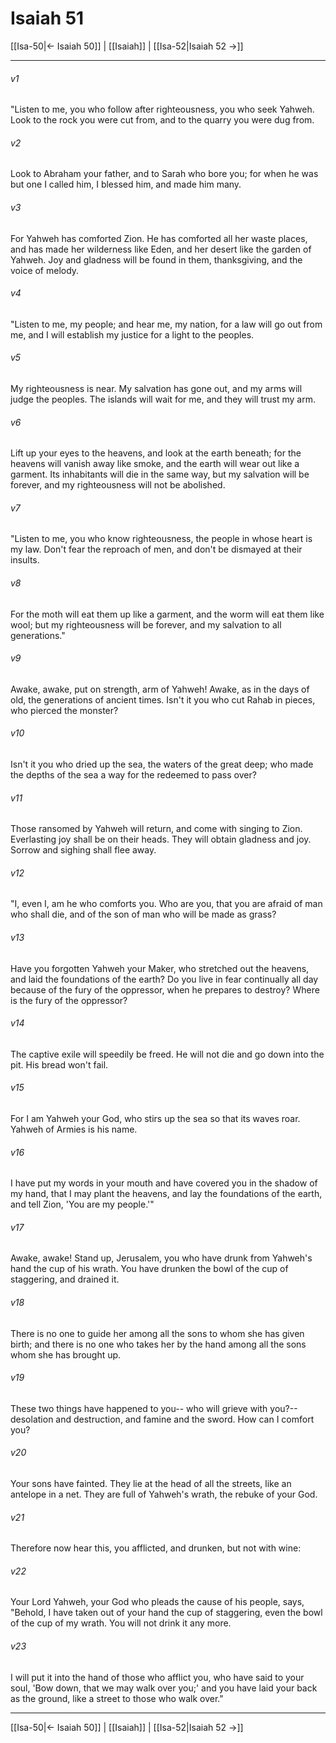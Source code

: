 # Isaiah 51

[[Isa-50|← Isaiah 50]] | [[Isaiah]] | [[Isa-52|Isaiah 52 →]]
***



###### v1 
"Listen to me, you who follow after righteousness, you who seek Yahweh. Look to the rock you were cut from, and to the quarry you were dug from. 

###### v2 
Look to Abraham your father, and to Sarah who bore you; for when he was but one I called him, I blessed him, and made him many. 

###### v3 
For Yahweh has comforted Zion. He has comforted all her waste places, and has made her wilderness like Eden, and her desert like the garden of Yahweh. Joy and gladness will be found in them, thanksgiving, and the voice of melody. 

###### v4 
"Listen to me, my people; and hear me, my nation, for a law will go out from me, and I will establish my justice for a light to the peoples. 

###### v5 
My righteousness is near. My salvation has gone out, and my arms will judge the peoples. The islands will wait for me, and they will trust my arm. 

###### v6 
Lift up your eyes to the heavens, and look at the earth beneath; for the heavens will vanish away like smoke, and the earth will wear out like a garment. Its inhabitants will die in the same way, but my salvation will be forever, and my righteousness will not be abolished. 

###### v7 
"Listen to me, you who know righteousness, the people in whose heart is my law. Don't fear the reproach of men, and don't be dismayed at their insults. 

###### v8 
For the moth will eat them up like a garment, and the worm will eat them like wool; but my righteousness will be forever, and my salvation to all generations." 

###### v9 
Awake, awake, put on strength, arm of Yahweh! Awake, as in the days of old, the generations of ancient times. Isn't it you who cut Rahab in pieces, who pierced the monster? 

###### v10 
Isn't it you who dried up the sea, the waters of the great deep; who made the depths of the sea a way for the redeemed to pass over? 

###### v11 
Those ransomed by Yahweh will return, and come with singing to Zion. Everlasting joy shall be on their heads. They will obtain gladness and joy. Sorrow and sighing shall flee away. 

###### v12 
"I, even I, am he who comforts you. Who are you, that you are afraid of man who shall die, and of the son of man who will be made as grass? 

###### v13 
Have you forgotten Yahweh your Maker, who stretched out the heavens, and laid the foundations of the earth? Do you live in fear continually all day because of the fury of the oppressor, when he prepares to destroy? Where is the fury of the oppressor? 

###### v14 
The captive exile will speedily be freed. He will not die and go down into the pit. His bread won't fail. 

###### v15 
For I am Yahweh your God, who stirs up the sea so that its waves roar. Yahweh of Armies is his name. 

###### v16 
I have put my words in your mouth and have covered you in the shadow of my hand, that I may plant the heavens, and lay the foundations of the earth, and tell Zion, 'You are my people.'" 

###### v17 
Awake, awake! Stand up, Jerusalem, you who have drunk from Yahweh's hand the cup of his wrath. You have drunken the bowl of the cup of staggering, and drained it. 

###### v18 
There is no one to guide her among all the sons to whom she has given birth; and there is no one who takes her by the hand among all the sons whom she has brought up. 

###### v19 
These two things have happened to you-- who will grieve with you?-- desolation and destruction, and famine and the sword. How can I comfort you? 

###### v20 
Your sons have fainted. They lie at the head of all the streets, like an antelope in a net. They are full of Yahweh's wrath, the rebuke of your God. 

###### v21 
Therefore now hear this, you afflicted, and drunken, but not with wine: 

###### v22 
Your Lord Yahweh, your God who pleads the cause of his people, says, "Behold, I have taken out of your hand the cup of staggering, even the bowl of the cup of my wrath. You will not drink it any more. 

###### v23 
I will put it into the hand of those who afflict you, who have said to your soul, 'Bow down, that we may walk over you;' and you have laid your back as the ground, like a street to those who walk over."

***
[[Isa-50|← Isaiah 50]] | [[Isaiah]] | [[Isa-52|Isaiah 52 →]]
